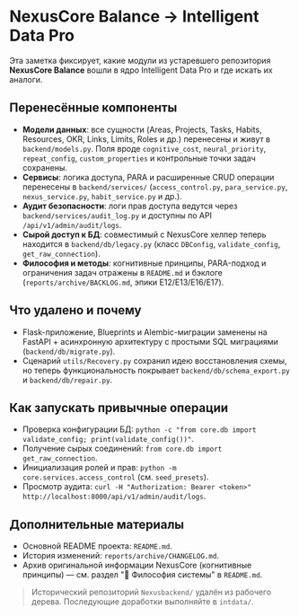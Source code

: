 # NexusCore Balance → Intelligent Data Pro

Эта заметка фиксирует, какие модули из устаревшего репозитория **NexusCore Balance**
вошли в ядро Intelligent Data Pro и где искать их аналоги.

## Перенесённые компоненты
- **Модели данных**: все сущности (Areas, Projects, Tasks, Habits, Resources,
  OKR, Links, Limits, Roles и др.) перенесены и живут в `backend/models.py`. Поля
  вроде `cognitive_cost`, `neural_priority`, `repeat_config`, `custom_properties`
  и контрольные точки задач сохранены.
- **Сервисы**: логика доступа, PARA и расширенные CRUD операции перенесены в
  `backend/services/` (`access_control.py`, `para_service.py`, `nexus_service.py`,
  `habit_service.py` и др.).
- **Аудит безопасности**: логи прав доступа ведутся через
  `backend/services/audit_log.py` и доступны по API `/api/v1/admin/audit/logs`.
- **Сырой доступ к БД**: совместимый с NexusCore хелпер теперь находится в
  `backend/db/legacy.py` (класс `DBConfig`, `validate_config`, `get_raw_connection`).
- **Философия и методы**: когнитивные принципы, PARA-подход и ограничения задач
  отражены в `README.md` и бэклоге (`reports/archive/BACKLOG.md`, эпики E12/E13/E16/E17).

## Что удалено и почему
- Flask-приложение, Blueprints и Alembic-миграции заменены на FastAPI +
  асинхронную архитектуру с простыми SQL миграциями (`backend/db/migrate.py`).
- Сценарий `utils/Recovery.py` сохранил идею восстановления схемы, но теперь
  функциональность покрывает `backend/db/schema_export.py` и `backend/db/repair.py`.

## Как запускать привычные операции
- Проверка конфигурации БД: `python -c "from core.db import validate_config; print(validate_config())"`.
- Получение сырых соединений: `from core.db import get_raw_connection`.
- Инициализация ролей и прав: `python -m core.services.access_control` (см. `seed_presets`).
- Просмотр аудита: `curl -H "Authorization: Bearer <token>" http://localhost:8000/api/v1/admin/audit/logs`.

## Дополнительные материалы
- Основной README проекта: `README.md`.
- История изменений: `reports/archive/CHANGELOG.md`.
- Архив оригинальной информации NexusCore (когнитивные принципы) — см. раздел
  "🧠 Философия системы" в `README.md`.

> Исторический репозиторий `Nexusbackend/` удалён из рабочего дерева. Последующие
> доработки выполняйте в `intdata/`.
